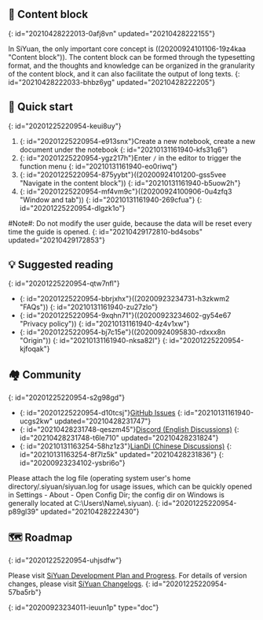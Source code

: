 ## 🧱 Content block
{: id="20210428222013-0afj8vn" updated="20210428222155"}

In SiYuan, the only important core concept is ((20200924101106-19z4kaa "Content block")). The content block can be formed through the typesetting format, and the thoughts and knowledge can be organized in the granularity of the content block, and it can also facilitate the output of long texts.
{: id="20210428222033-bhbz6yg" updated="20210428222205"}

## 🔮 Quick start
{: id="20201225220954-keui8uy"}

1. {: id="20201225220954-e913snx"}Create a new notebook, create a new document under the notebook
   {: id="20210131161940-kfs31q6"}
2. {: id="20201225220954-ygz217h"}Enter `/` in the editor to trigger the function menu
   {: id="20210131161940-eo0riwq"}
3. {: id="20201225220954-875yybt"}((20200924101200-gss5vee "Navigate in the content block"))
   {: id="20210131161940-b5uow2h"}
4. {: id="20201225220954-mf4vm9c"}((20200924100906-0u4zfq3 "Window and tab"))
   {: id="20210131161940-269cfua"}
{: id="20201225220954-dlgzk1o"}

#Note#: Do not modify the user guide, because the data will be reset every time the guide is opened.
{: id="20210429172810-bd4sobs" updated="20210429172853"}

## 💡 Suggested reading
{: id="20201225220954-qtw7nfl"}

* {: id="20201225220954-bbrjxhx"}((20200923234731-h3zkwm2 "FAQs"))
  {: id="20210131161940-zu27zlo"}
* {: id="20201225220954-9xqhn71"}((20200923234602-gy54e67 "Privacy policy"))
  {: id="20210131161940-4z4v1xw"}
* {: id="20201225220954-bj7c15e"}((20200924095830-rdxxx8n "Origin"))
  {: id="20210131161940-nksa82l"}
{: id="20201225220954-kjfoqak"}

## 🏘️ Community
{: id="20201225220954-s2g98gd"}

* {: id="20201225220954-d10tcsj"}[GitHub Issues](https://github.com/siyuan-note/siyuan/issues)
  {: id="20210131161940-ucgs2kw" updated="20210428231747"}
* {: id="20210428231748-qeszm45"}[Discord (English Discussions)](https://discord.gg/bzfCBwMzdP)
  {: id="20210428231748-t6le710" updated="20210428231824"}
* {: id="20210131163254-58hz1z3"}[LianDi (Chinese Discussions)](https://ld246.com/domain/siyuan)
  {: id="20210131163254-8f7lz5k" updated="20210428231836"}
{: id="20200923234102-ysbri6o"}

Please attach the log file (operating system user's home directory/.siyuan/siyuan.log for usage issues, which can be quickly opened in Settings - About - Open Config Dir; the config dir on Windows is generally located at C:\\Users\\Name\\.siyuan).
{: id="20201225220954-p89gl39" updated="20210428222430"}

## 🗺️ Roadmap
{: id="20201225220954-uhjsdfw"}

Please visit [SiYuan Development Plan and Progress](https://github.com/siyuan-note/siyuan/projects). For details of version changes, please visit [SiYuan Changelogs](https://github.com/siyuan-note/siyuan/blob/master/CHANGE_LOGS.md).
{: id="20201225220954-57ba5rb"}


{: id="20200923234011-ieuun1p" type="doc"}
